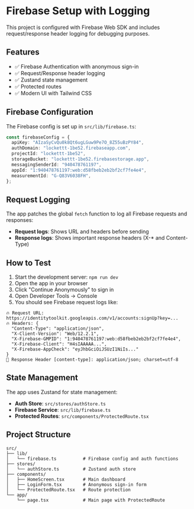 # Firebase Setup with Logging

This project is configured with Firebase Web SDK and includes request/response header logging for debugging purposes.

## Features

- ✅ Firebase Authentication with anonymous sign-in
- ✅ Request/Response header logging
- ✅ Zustand state management
- ✅ Protected routes
- ✅ Modern UI with Tailwind CSS

## Firebase Configuration

The Firebase config is set up in `src/lib/firebase.ts`:

```typescript
const firebaseConfig = {
  apiKey: "AIzaSyCvQu0k8Qt6ugLGuw9Pe7O_8Z55uBzPY84",
  authDomain: "lockettt-1be52.firebaseapp.com",
  projectId: "lockettt-1be52",
  storageBucket: "lockettt-1be52.firebasestorage.app",
  messagingSenderId: "940478761197",
  appId: "1:940478761197:web:d58fbeb2eb2bf2cf7fe4e4",
  measurementId: "G-Q83V6038FH",
};
```

## Request Logging

The app patches the global `fetch` function to log all Firebase requests and responses:

- **Request logs**: Shows URL and headers before sending
- **Response logs**: Shows important response headers (X-\* and Content-Type)

## How to Test

1. Start the development server: `npm run dev`
2. Open the app in your browser
3. Click "Continue Anonymously" to sign in
4. Open Developer Tools → Console
5. You should see Firebase request logs like:

```
🔥 Request URL: https://identitytoolkit.googleapis.com/v1/accounts:signUp?key=...
🔥 Headers: {
  "Content-Type": "application/json",
  "X-Client-Version": "Web/12.2.1",
  "X-Firebase-GMPID": "1:940478761197:web:d58fbeb2eb2bf2cf7fe4e4",
  "X-Firebase-Client": "H4sIAAAAA...",
  "X-Firebase-AppCheck": "eyJhbGciOiJSUzI1NiIs..."
}
🔹 Response Header [content-type]: application/json; charset=utf-8
```

## State Management

The app uses Zustand for state management:

- **Auth Store**: `src/stores/authStore.ts`
- **Firebase Service**: `src/lib/firebase.ts`
- **Protected Routes**: `src/components/ProtectedRoute.tsx`

## Project Structure

```
src/
├── lib/
│   └── firebase.ts          # Firebase config and auth functions
├── stores/
│   └── authStore.ts         # Zustand auth store
├── components/
│   ├── HomeScreen.tsx       # Main dashboard
│   ├── LoginForm.tsx        # Anonymous sign-in form
│   └── ProtectedRoute.tsx   # Route protection
└── app/
    └── page.tsx             # Main page with ProtectedRoute
```
